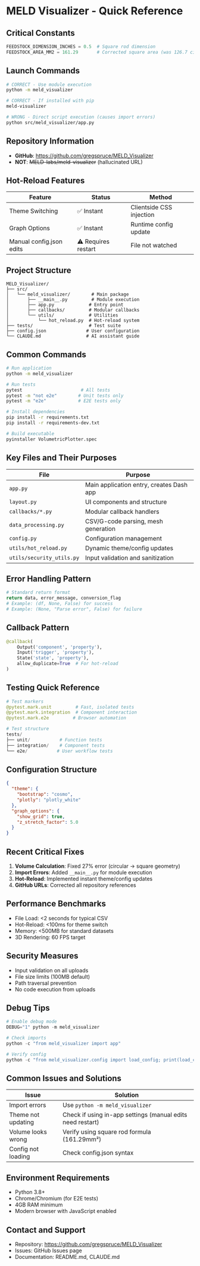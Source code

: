 # MELD Visualizer - Quick Reference

## Critical Constants
```python
FEEDSTOCK_DIMENSION_INCHES = 0.5  # Square rod dimension
FEEDSTOCK_AREA_MM2 = 161.29       # Corrected square area (was 126.7 circular)
```

## Launch Commands
```bash
# CORRECT - Use module execution
python -m meld_visualizer

# CORRECT - If installed with pip
meld-visualizer

# WRONG - Direct script execution (causes import errors)
python src/meld_visualizer/app.py
```

## Repository Information
- **GitHub**: https://github.com/gregspruce/MELD_Visualizer
- **NOT**: ~~MELD-labs/meld-visualizer~~ (hallucinated URL)

## Hot-Reload Features
| Feature | Status | Method |
|---------|--------|--------|
| Theme Switching | ✅ Instant | Clientside CSS injection |
| Graph Options | ✅ Instant | Runtime config update |
| Manual config.json edits | ⚠️ Requires restart | File not watched |

## Project Structure
```
MELD_Visualizer/
├── src/
│   └── meld_visualizer/        # Main package
│       ├── __main__.py         # Module execution
│       ├── app.py             # Entry point
│       ├── callbacks/         # Modular callbacks
│       └── utils/             # Utilities
│           └── hot_reload.py  # Hot-reload system
├── tests/                     # Test suite
├── config.json               # User configuration
└── CLAUDE.md                 # AI assistant guide
```

## Common Commands
```bash
# Run application
python -m meld_visualizer

# Run tests
pytest                      # All tests
pytest -m "not e2e"        # Unit tests only
pytest -m "e2e"            # E2E tests only

# Install dependencies
pip install -r requirements.txt
pip install -r requirements-dev.txt

# Build executable
pyinstaller VolumetricPlotter.spec
```

## Key Files and Their Purposes
| File | Purpose |
|------|---------|
| `app.py` | Main application entry, creates Dash app |
| `layout.py` | UI components and structure |
| `callbacks/*.py` | Modular callback handlers |
| `data_processing.py` | CSV/G-code parsing, mesh generation |
| `config.py` | Configuration management |
| `utils/hot_reload.py` | Dynamic theme/config updates |
| `utils/security_utils.py` | Input validation and sanitization |

## Error Handling Pattern
```python
# Standard return format
return data, error_message, conversion_flag
# Example: (df, None, False) for success
# Example: (None, "Parse error", False) for failure
```

## Callback Pattern
```python
@callback(
    Output('component', 'property'),
    Input('trigger', 'property'),
    State('state', 'property'),
    allow_duplicate=True  # For hot-reload
)
```

## Testing Quick Reference
```python
# Test markers
@pytest.mark.unit         # Fast, isolated tests
@pytest.mark.integration  # Component interaction
@pytest.mark.e2e         # Browser automation

# Test structure
tests/
├── unit/           # Function tests
├── integration/    # Component tests
└── e2e/           # User workflow tests
```

## Configuration Structure
```json
{
  "theme": {
    "bootstrap": "cosmo",
    "plotly": "plotly_white"
  },
  "graph_options": {
    "show_grid": true,
    "z_stretch_factor": 5.0
  }
}
```

## Recent Critical Fixes
1. **Volume Calculation**: Fixed 27% error (circular → square geometry)
2. **Import Errors**: Added `__main__.py` for module execution
3. **Hot-Reload**: Implemented instant theme/config updates
4. **GitHub URLs**: Corrected all repository references

## Performance Benchmarks
- File Load: <2 seconds for typical CSV
- Hot-Reload: <100ms for theme switch
- Memory: <500MB for standard datasets
- 3D Rendering: 60 FPS target

## Security Measures
- Input validation on all uploads
- File size limits (100MB default)
- Path traversal prevention
- No code execution from uploads

## Debug Tips
```python
# Enable debug mode
DEBUG="1" python -m meld_visualizer

# Check imports
python -c "from meld_visualizer import app"

# Verify config
python -c "from meld_visualizer.config import load_config; print(load_config())"
```

## Common Issues and Solutions
| Issue | Solution |
|-------|----------|
| Import errors | Use `python -m meld_visualizer` |
| Theme not updating | Check if using in-app settings (manual edits need restart) |
| Volume looks wrong | Verify using square rod formula (161.29mm²) |
| Config not loading | Check config.json syntax |

## Environment Requirements
- Python 3.8+
- Chrome/Chromium (for E2E tests)
- 4GB RAM minimum
- Modern browser with JavaScript enabled

## Contact and Support
- Repository: https://github.com/gregspruce/MELD_Visualizer
- Issues: GitHub Issues page
- Documentation: README.md, CLAUDE.md
